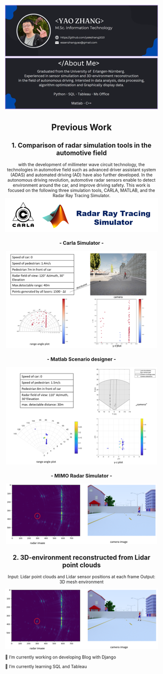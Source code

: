 <!--
**yalezhang2021/yalezhang2021** is a ✨ _special_ ✨ repository because its `README.md` (this file) appears on your GitHub profile.

Here are some ideas to get you started:

- 🔭 I’m currently working on ...
- 🌱 I’m currently learning ...
- 👯 I’m looking to collaborate on ...
- 🤔 I’m looking for help with ...
- 💬 Ask me about ...
- 📫 How to reach me: ...
- 😄 Pronouns: ...
- ⚡ Fun fact: ...
-->
<div align="center">

<img src="https://github.com/yalezhang2021/yalezhang2021/blob/main/11.png">
<img src="https://github.com/yalezhang2021/yalezhang2021/blob/main/22.png">

# **Previous Work**

## 1. Comparison of radar simulation tools in the automotive field
  
with the development of millimeter wave circuit technology, the technologies in automotive field such as advanced driver assistant system (ADAS) and automated driving (AD) have also further developed. In the autonomous driving revolution, automotive radar sensors enable to detect environment around the car, and improve driving safety. 
This work is focused on the following three simulation tools, CARLA, MATLAB, and the Radar Ray Tracing Simulator.
<img src="https://github.com/yalezhang2021/yalezhang2021/blob/main/33.png">

### - Carla Simulator -

<img src="https://github.com/yalezhang2021/yalezhang2021/blob/main/44.png" width="500">

### - Matlab Scenario designer -
<img src="https://github.com/yalezhang2021/yalezhang2021/blob/main/55.png" width="500">

### - MIMO Radar Simulator -
<img src="https://github.com/yalezhang2021/yalezhang2021/blob/main/66.png" width="500">

## 2. 3D-environment reconstructed from Lidar point clouds
Input: Lidar point clouds and Lidar sensor positions at each frame
Output: 3D mesh environment
</div>
<img src="https://github.com/yalezhang2021/yalezhang2021/blob/main/66.png" >







🔭 I’m currently working on developing Blog with Django  
  

🌱 I’m currently learning SQL and Tableau  
  
</div>

